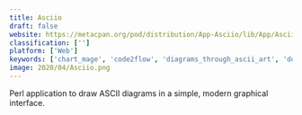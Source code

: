 ```yaml
---
title: Asciio
draft: false 
website: https://metacpan.org/pod/distribution/App-Asciio/lib/App/Asciio.pm
classification: ['']
platform: ['Web']
keywords: ['chart_mage', 'code2flow', 'diagrams_through_ascii_art', 'doteditor', 'elm_bot_lines', 'flowchart.js', 'graphviz', 'textografo']
image: 2020/04/Asciio.png
---
```

Perl application to draw ASCII diagrams in a simple, modern graphical interface.